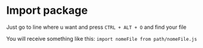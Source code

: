# Import package

Just go to line where u want and press `CTRL + ALT + O` and find your file

You will receive something like this:
`import nomeFile from path/nomeFile.js`
